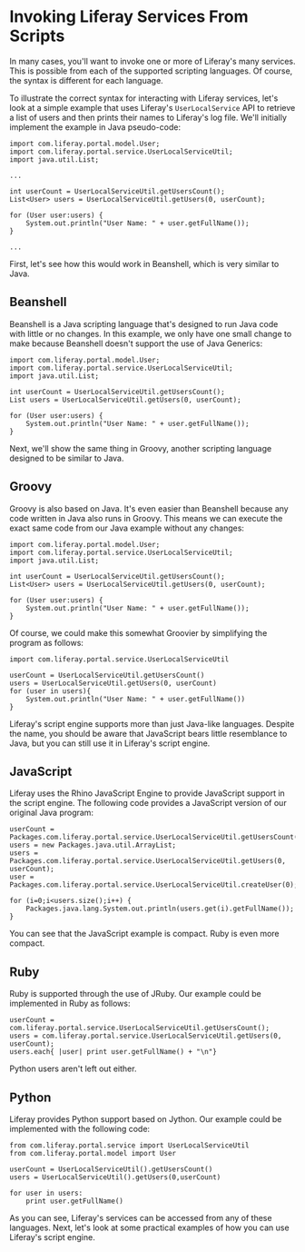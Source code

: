 # Invoking Liferay Services From Scripts

In many cases, you'll want to invoke one or more of Liferay's many services.
This is possible from each of the supported scripting languages. Of course, the
syntax is different for each language. 

To illustrate the correct syntax for interacting with Liferay services, let's
look at a simple example that uses Liferay's `UserLocalService` API to retrieve
a list of users and then prints their names to Liferay's log file. We'll
initially implement the example in Java pseudo-code:

    import com.liferay.portal.model.User;
    import com.liferay.portal.service.UserLocalServiceUtil;
    import java.util.List;

    ...
                
    int userCount = UserLocalServiceUtil.getUsersCount();
    List<User> users = UserLocalServiceUtil.getUsers(0, userCount);
    
    for (User user:users) {
        System.out.println("User Name: " + user.getFullName());
    }

    ...
    
 
First, let's see how this would work in Beanshell, which is very similar to
Java. 
 
## Beanshell

Beanshell is a Java scripting language that's designed to run Java code with
little or no changes. In this example, we only have one small change to make
because Beanshell doesn't support the use of Java Generics:

    import com.liferay.portal.model.User;
    import com.liferay.portal.service.UserLocalServiceUtil;
    import java.util.List;

    int userCount = UserLocalServiceUtil.getUsersCount();
    List users = UserLocalServiceUtil.getUsers(0, userCount);
    
    for (User user:users) {
        System.out.println("User Name: " + user.getFullName());
    }
 
Next, we'll show the same thing in Groovy, another scripting language designed
to be similar to Java. 

## Groovy

Groovy is also based on Java. It's even easier than Beanshell because any code
written in Java also runs in Groovy. This means we can execute the exact same
code from our Java example without any changes:

    import com.liferay.portal.model.User;
    import com.liferay.portal.service.UserLocalServiceUtil;
    import java.util.List;

    int userCount = UserLocalServiceUtil.getUsersCount();
    List<User> users = UserLocalServiceUtil.getUsers(0, userCount);
    
    for (User user:users) {
        System.out.println("User Name: " + user.getFullName());
    } 
 
Of course, we could make this somewhat Groovier by simplifying the program as
follows: 

    import com.liferay.portal.service.UserLocalServiceUtil

    userCount = UserLocalServiceUtil.getUsersCount()
    users = UserLocalServiceUtil.getUsers(0, userCount)
    for (user in users){
        System.out.println("User Name: " + user.getFullName())
    }
 
Liferay's script engine supports more than just Java-like languages. Despite the
name, you should be aware that JavaScript bears little resemblance to Java, but
you can still use it in Liferay's script engine. 

## JavaScript

Liferay uses the Rhino JavaScript Engine to provide JavaScript support in the
script engine. The following code provides a JavaScript version of our original
Java program:

    userCount = Packages.com.liferay.portal.service.UserLocalServiceUtil.getUsersCount(); 
    users = new Packages.java.util.ArrayList;
    users = Packages.com.liferay.portal.service.UserLocalServiceUtil.getUsers(0, userCount);
    user = Packages.com.liferay.portal.service.UserLocalServiceUtil.createUser(0);

    for (i=0;i<users.size();i++) {
        Packages.java.lang.System.out.println(users.get(i).getFullName());
    }
 
You can see that the JavaScript example is compact. Ruby is even more compact. 

## Ruby

Ruby is supported through the use of JRuby. Our example could be implemented in
Ruby as follows: 

    userCount = com.liferay.portal.service.UserLocalServiceUtil.getUsersCount();
    users = com.liferay.portal.service.UserLocalServiceUtil.getUsers(0, userCount);
    users.each{ |user| print user.getFullName() + "\n"}
 
Python users aren't left out either. 

## Python

Liferay provides Python support based on Jython. Our example could be
implemented with the following code:

    from com.liferay.portal.service import UserLocalServiceUtil
    from com.liferay.portal.model import User

    userCount = UserLocalServiceUtil().getUsersCount()
    users = UserLocalServiceUtil().getUsers(0,userCount)

    for user in users:
        print user.getFullName()

As you can see, Liferay's services can be accessed from any of these languages.
Next, let's look at some practical examples of how you can use Liferay's script
engine.
